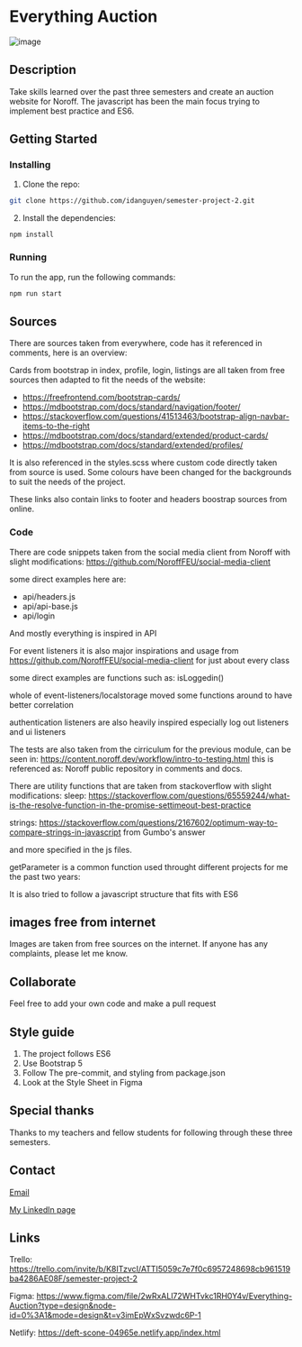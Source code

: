 # Everything Auction
![image](https://user-images.githubusercontent.com/52622303/164316813-4b12d99f-aeb7-4069-85cf-e72b3a50ac99.png)

## Description
 Take skills learned over the past three semesters and create an auction website for Noroff.
 The javascript has been the main focus trying to implement best practice and ES6.

## Getting Started

### Installing

1. Clone the repo:

```bash
git clone https://github.com/idanguyen/semester-project-2.git
```

2. Install the dependencies:

```
npm install
```

### Running

To run the app, run the following commands:

```bash
npm run start
```

## Sources
There are sources taken from everywhere, code has it referenced in comments, here is an overview:

Cards from bootstrap in index, profile, login, listings are all taken from free sources then adapted to fit the needs of the website:
- https://freefrontend.com/bootstrap-cards/
- https://mdbootstrap.com/docs/standard/navigation/footer/
- https://stackoverflow.com/questions/41513463/bootstrap-align-navbar-items-to-the-right
- https://mdbootstrap.com/docs/standard/extended/product-cards/
- https://mdbootstrap.com/docs/standard/extended/profiles/ 


It is also referenced in the styles.scss where custom code directly taken from source is used. Some colours have been changed for the backgrounds to suit the needs of the project.

These links also contain links to footer and headers boostrap sources from online.

### Code

There are code snippets taken from the social media client from Noroff with slight modifications:
https://github.com/NoroffFEU/social-media-client

some direct examples here are:
- api/headers.js
- api/api-base.js
- api/login

And mostly everything is inspired in API

For event listeners it is also major inspirations and usage from https://github.com/NoroffFEU/social-media-client for just about every class

some direct examples are functions such as:
isLoggedin()

whole of event-listeners/localstorage
moved some functions around to have better correlation

authentication listeners are also heavily inspired
especially log out listeners and ui listeners

The tests are also taken from the cirriculum for the previous module, can be seen in:
https://content.noroff.dev/workflow/intro-to-testing.html
this is referenced as: Noroff public repository in comments and docs.

There are utility functions that are taken from stackoverflow with slight modifications:
sleep:
https://stackoverflow.com/questions/65559244/what-is-the-resolve-function-in-the-promise-settimeout-best-practice

strings:
https://stackoverflow.com/questions/2167602/optimum-way-to-compare-strings-in-javascript from Gumbo's answer

and more specified in the js files.

getParameter is a common function used throught different projects for me the past two years:

It is also tried to follow a javascript structure that fits with ES6

## images free from internet
Images are taken from free sources on the internet. If anyone has any complaints, please let me know.

## Collaborate

Feel free to add your own code and make a pull request

## Style guide

1. The project follows ES6
2. Use Bootstrap 5
3. Follow The pre-commit, and styling from package.json
4. Look at the Style Sheet in Figma

## Special thanks

Thanks to my teachers and fellow students for following through these three semesters.

## Contact

[Email](ida_nguyen@outlook.com)

[My LinkedIn page](https://www.linkedin.com/in/ida-nguyen-441709187)


## Links
Trello:
https://trello.com/invite/b/K8ITzvcI/ATTI5059c7e7f0c6957248698cb961519ba4286AE08F/semester-project-2

Figma:
https://www.figma.com/file/2wRxALl72WHTvkc1RH0Y4v/Everything-Auction?type=design&node-id=0%3A1&mode=design&t=v3imEpWxSvzwdc6P-1

Netlify:
https://deft-scone-04965e.netlify.app/index.html
